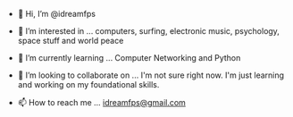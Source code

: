 - 👋 Hi, I’m @idreamfps
- 👀 I’m interested in ... computers, surfing, electronic music, psychology, space stuff and world peace

- 🌱 I’m currently learning ... Computer Networking and Python
- 💞️ I’m looking to collaborate on ... I'm not sure right now. I'm just learning and working on my foundational skills.
- 📫 How to reach me ... idreamfps@gmail.com 

<!---
idreamfps/idreamfps is a ✨ special ✨ repository because its `README.md` (this file) appears on your GitHub profile.
You can click the Preview link to take a look at your changes.
--->
